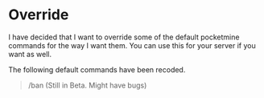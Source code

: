 # Override
I have decided that I want to override some of the default pocketmine commands for the way I want them. You can use this for your server if you want as well.

The following default commands have been recoded.

> /ban (Still in Beta. Might have bugs)
